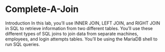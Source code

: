 # Complete-A-Join
Introduction In this lab, you’ll use INNER JOIN, LEFT JOIN, and RIGHT JOIN in SQL to retrieve information from two different tables. You’ll use these different types of SQL joins to join data from separate machines, employees, and login attempts tables. You’ll be using the MariaDB shell to run SQL queries.
